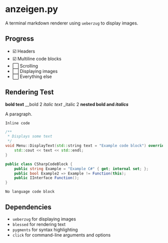 # anzeigen.py

A terminal markdown renderer using `ueberzug` to display images.

## Progress

- ☑️  Headers
- ☑️  Multiline code blocks
- ⬜️ Scrolling
- ⬜️ Displaying images
- ⬜️ Everything else

## Rendering Test
**bold text**
__bold 2
*italic text*
_italic 2
**nested bold and *italics***

A paragraph.

`Inline code`

```cpp
/**
 * Displays some text
 */
void Menu::DisplayText(std::string text = "Example code block") override {
    std::cout << text << std::endl;
}
```

```c#
public class CSharpCodeBlock {
    public string Example = "Example C#" { get; internal set; };
    public bool Example2 => Example != Function(this);
    public IInterface Function();
}
```

```
No language code block
```

## Dependencies
- `ueberzug` for displaying images
- `blessed` for rendering text
- `pygments` for syntax highlighting
- `click` for command-line arguments and options
